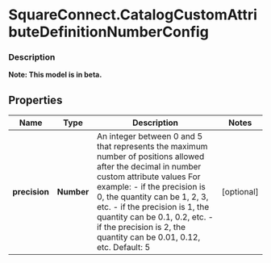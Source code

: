 # SquareConnect.CatalogCustomAttributeDefinitionNumberConfig

### Description
**Note: This model is in beta.**



## Properties
Name | Type | Description | Notes
------------ | ------------- | ------------- | -------------
**precision** | **Number** | An integer between 0 and 5 that represents the maximum number of positions allowed after the decimal in number custom attribute values For example:  - if the precision is 0, the quantity can be 1, 2, 3, etc. - if the precision is 1, the quantity can be 0.1, 0.2, etc. - if the precision is 2, the quantity can be 0.01, 0.12, etc.  Default: 5 | [optional] 


